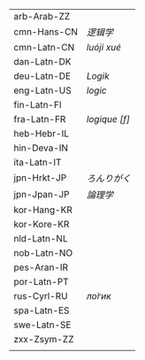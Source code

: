 | | |
|-|-|
| arb-Arab-ZZ |  |
| cmn-Hans-CN | _逻辑学_ |
| cmn-Latn-CN | _luóji xué_ |
| dan-Latn-DK |  |
| deu-Latn-DE | _Logik_ |
| eng-Latn-US | _logic_ |
| fin-Latn-FI |  |
| fra-Latn-FR | _logique [f]_ |
| heb-Hebr-IL |  |
| hin-Deva-IN |  |
| ita-Latn-IT |  |
| jpn-Hrkt-JP | _ろんりがく_ |
| jpn-Jpan-JP | _論理学_ |
| kor-Hang-KR |  |
| kor-Kore-KR |  |
| nld-Latn-NL |  |
| nob-Latn-NO |  |
| pes-Aran-IR |  |
| por-Latn-PT |  |
| rus-Cyrl-RU | _ло́гик_ |
| spa-Latn-ES |  |
| swe-Latn-SE |  |
| zxx-Zsym-ZZ |  |
|  |  |